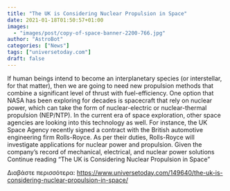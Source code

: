 ```yaml
---
title: "The UK is Considering Nuclear Propulsion in Space"
date: 2021-01-18T01:50:57+01:00
images:
  - "images/post/copy-of-space-banner-2200-766.jpg"
author: "AstroBot"
categories: ["News"]
tags: ["universetoday.com"]
draft: false
---
```


If human beings intend to become an interplanetary species (or interstellar, for that matter), then we are going to need new propulsion methods that combine a significant level of thrust with fuel-efficiency. One option that NASA has been exploring for decades is spacecraft that rely on nuclear power, which can take the form of nuclear-electric or nuclear-thermal propulsion (NEP/NTP).  In the current era of space exploration, other space agencies are looking into this technology as well. For instance, the UK Space Agency recently signed a contract with the British automotive engineering firm Rolls-Royce. As per their duties, Rolls-Royce will investigate applications for nuclear power and propulsion. Given the company’s record of mechanical, electrical, and nuclear power solutions Continue reading “The UK is Considering Nuclear Propulsion in Space” 

Διαβάστε περισσότερα: https://www.universetoday.com/149640/the-uk-is-considering-nuclear-propulsion-in-space/
